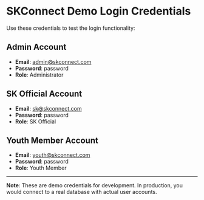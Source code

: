 # SKConnect Demo Login Credentials

Use these credentials to test the login functionality:

## Admin Account
- **Email**: admin@skconnect.com
- **Password**: password
- **Role**: Administrator

## SK Official Account
- **Email**: sk@skconnect.com
- **Password**: password
- **Role**: SK Official

## Youth Member Account
- **Email**: youth@skconnect.com
- **Password**: password
- **Role**: Youth Member

---

**Note**: These are demo credentials for development. In production, you would connect to a real database with actual user accounts.
